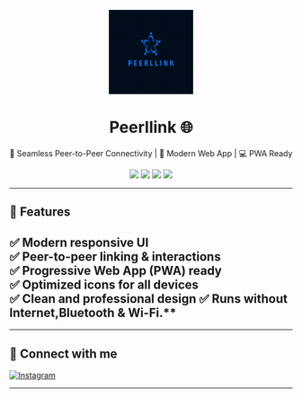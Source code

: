 <!-- Project Logo -->
<p align="center">
  <img src="public/img/icons/icon-512x512.png" alt="Peerllink Logo" width="150" height="150">
</p>

<h1 align="center">Peerllink 🌐</h1>

<p align="center">
  🔗 Seamless Peer-to-Peer Connectivity | 🚀 Modern Web App | 💻 PWA Ready
</p>

<p align="center">
  <img src="https://img.shields.io/badge/HTML5-E34F26?style=for-the-badge&logo=html5&logoColor=white"/>
  <img src="https://img.shields.io/badge/CSS3-1572B6?style=for-the-badge&logo=css3&logoColor=white"/>
  <img src="https://img.shields.io/badge/JavaScript-F7DF1E?style=for-the-badge&logo=javascript&logoColor=black"/>
  <img src="https://img.shields.io/badge/PWA-4285F4?style=for-the-badge&logo=google-chrome&logoColor=white"/>
</p>

---

## 🚀 Features

✅ **Modern responsive UI**  
✅ **Peer-to-peer linking & interactions**  
✅ **Progressive Web App (PWA) ready**  
✅ **Optimized icons for all devices**  
✅ **Clean and professional design**
✅ Runs without Internet,Bluetooth & Wi-Fi.**
---

---

## 📲 Connect with me

[![Instagram](https://img.shields.io/badge/Instagram-Follow-blueviolet?style=for-the-badge&logo=instagram&logoColor=white)](https://instagram.com/s__h__u__b__h__a_mm)

---



